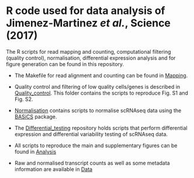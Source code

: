 # R code used for data analysis of Jimenez-Martinez *et al.*, Science (2017)

The R scripts for read mapping and counting, computational filtering (quality control), normalisation, differential expression analysis and for figure generation can be found in this repository. 

* The Makefile for read alignment and counting can be found in [Mapping](../tree/master/Mapping/).

* Quality control and filtering of low quality cells/genes is described in [Quality_control](../tree/master/Quality_control/). This folder contains the scripts to reproduce Fig. S1 and Fig. S2.

* [Normalisation](../tree/master/Normalisation/) contains scripts to normalise scRNAseq data using the [BASiCS](https://github.com/catavallejos/BASiCS) package.

* The [Differential_testing](../tree/master/Differential_testing/) repository holds scripts that perform differential expression and differential variability testing of scRNAseq data.

* All scripts to reproduce the main and supplementary figures can be found in [Analysis]((../tree/master/Analysis/))

* Raw and normalised transcript counts as well as some metadata information are available in [Data]((../tree/master/Data/))
